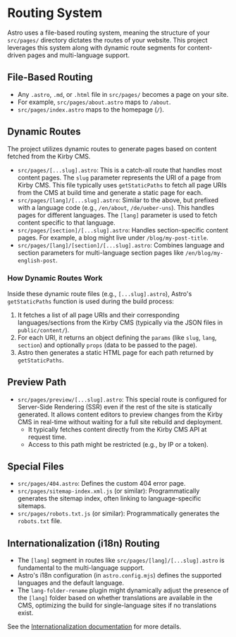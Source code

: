 # Routing System

Astro uses a file-based routing system, meaning the structure of your `src/pages/` directory dictates the routes of your website. This project leverages this system along with dynamic route segments for content-driven pages and multi-language support.

## File-Based Routing

- Any `.astro`, `.md`, or `.html` file in `src/pages/` becomes a page on your site.
- For example, `src/pages/about.astro` maps to `/about`.
- `src/pages/index.astro` maps to the homepage (`/`).

## Dynamic Routes

The project utilizes dynamic routes to generate pages based on content fetched from the Kirby CMS.

- `src/pages/[...slug].astro`: This is a catch-all route that handles most content pages. The `slug` parameter represents the URI of a page from Kirby CMS. This file typically uses `getStaticPaths` to fetch all page URIs from the CMS at build time and generate a static page for each.
- `src/pages/[lang]/[...slug].astro`: Similar to the above, but prefixed with a language code (e.g., `/en/about`, `/de/ueber-uns`). This handles pages for different languages. The `[lang]` parameter is used to fetch content specific to that language.
- `src/pages/[section]/[...slug].astro`: Handles section-specific content pages. For example, a blog might live under `/blog/my-post-title`.
- `src/pages/[lang]/[section]/[...slug].astro`: Combines language and section parameters for multi-language section pages like `/en/blog/my-english-post`.

### How Dynamic Routes Work

Inside these dynamic route files (e.g., `[...slug].astro`), Astro's `getStaticPaths` function is used during the build process:

1.  It fetches a list of all page URIs and their corresponding languages/sections from the Kirby CMS (typically via the JSON files in `public/content/`).
2.  For each URI, it returns an object defining the `params` (like `slug`, `lang`, `section`) and optionally `props` (data to be passed to the page).
3.  Astro then generates a static HTML page for each path returned by `getStaticPaths`.

## Preview Path

- `src/pages/preview/[...slug].astro`: This special route is configured for Server-Side Rendering (SSR) even if the rest of the site is statically generated. It allows content editors to preview changes from the Kirby CMS in real-time without waiting for a full site rebuild and deployment.
  - It typically fetches content directly from the Kirby CMS API at request time.
  - Access to this path might be restricted (e.g., by IP or a token).

## Special Files

- `src/pages/404.astro`: Defines the custom 404 error page.
- `src/pages/sitemap-index.xml.js` (or similar): Programmatically generates the sitemap index, often linking to language-specific sitemaps.
- `src/pages/robots.txt.js` (or similar): Programmatically generates the `robots.txt` file.

## Internationalization (i18n) Routing

- The `[lang]` segment in routes like `src/pages/[lang]/[...slug].astro` is fundamental to the multi-language support.
- Astro's i18n configuration (in `astro.config.mjs`) defines the supported languages and the default language.
- The `lang-folder-rename` plugin might dynamically adjust the presence of the `[lang]` folder based on whether translations are available in the CMS, optimizing the build for single-language sites if no translations exist.

See the [Internationalization documentation](./internationalization.md) for more details.
